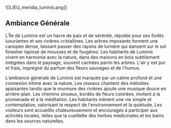 
![[LIEU_meridia_luminis.png]]

## Ambiance Générale

L'Île de Luminis est un havre de paix et de sérénité, réputée pour ses forêts luxuriantes et ses rivières cristallines. Les arbres imposants forment une canopée dense, laissant passer des rayons de lumière qui dansent sur le sol forestier tapissé de mousses et de fougères. Les habitants de Luminis vivent en harmonie avec la nature, dans des maisons en bois subtilement intégrées dans le paysage, souvent cachées parmi les arbres. L'air y est pur et frais, imprégné du parfum des fleurs sauvages et de l'humus.

L'ambiance générale de Luminis est marquée par un calme profond et une connexion intime avec la nature. Les oiseaux chantent des mélodies apaisantes tandis que le murmure des rivières ajoute une musique douce en arrière-plan. Les chemins sinueux, bordés de fleurs colorées, invitent à la promenade et à la méditation. Les habitants mènent une vie simple et contemplative, valorisant le respect de l'environnement et la quiétude. Les visiteurs sont accueillis chaleureusement et encouragés à participer aux activités locales, telles que la cueillette des herbes médicinales et les bains dans les sources naturelles.